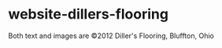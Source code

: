 website-dillers-flooring
========================

Both text and images are ©2012 Diller's Flooring, Bluffton, Ohio
